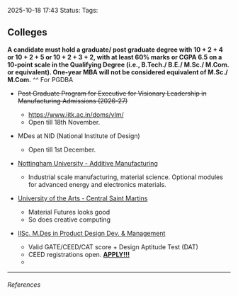2025-10-18 17:43
Status:
Tags:
## Colleges

**A candidate must hold a graduate/ post graduate degree with 10 + 2 + 4 or 10 + 2 + 5 or 10 + 2 + 3 + 2, with at least 60% marks or CGPA 6.5 on a 10-point scale in the Qualifying Degree (i.e., B.Tech./ B.E./ M.Sc./ M.Com. or equivalent). One-year MBA will not be considered equivalent of M.Sc./ M.Com.**
^^ For PGDBA

* ~~Post Graduate Program for Executive for Visionary Leadership in Manufacturing Admissions (2026-27)~~
	* https://www.iitk.ac.in/doms/vlm/
	* Open till 18th November. 

* MDes at NID (National Institute of Design)
	*  Open till 1st December.

* [Nottingham University - Additive Manufacturing](https://www.nottingham.ac.uk/pgstudy/course/taught/additive-manufacturing-and-3d-printing-msc) 
	* Industrial scale manufacturing, material science. Optional modules for advanced energy and electronics materials.

* [University of the Arts - Central Saint Martins](https://www.arts.ac.uk/subjects)
	* Material Futures looks good
	* So does creative computing

* [IISc. M.Des in Product Design Dev. & Management](https://dm.iisc.ac.in/dm/#efaq-m-des-in-product-design-dev-management) 
	* Valid GATE/CEED/CAT score + Design Aptitude Test (DAT)
	* CEED registrations open. [**APPLY!!!**](https://ceedapp.iitb.ac.in/CEED/home.jsp)
	* 

---
###### References